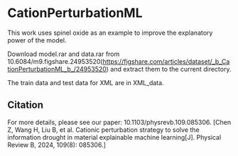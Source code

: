 # CationPerturbationML
This work uses spinel oxide as an example to improve the explanatory power of the model.
 
Download model.rar and data.rar from 10.6084/m9.figshare.24953520(https://figshare.com/articles/dataset/_b_CationPerturbationML_b_/24953520) and extract them to the current directory.

The train data and test data for XML are in XML_data. 

## Citation
For more details, please see our paper: 10.1103/physrevb.109.085306.
[Chen Z, Wang H, Liu B, et al. Cationic perturbation strategy to solve the information drought in material explainable machine learning[J]. Physical Review B, 2024, 109(8): 085306.]
